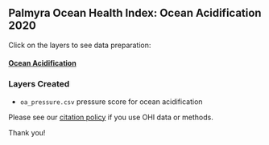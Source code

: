 ## Palmyra Ocean Health Index: Ocean Acidification 2020 

Click on the layers to see data preparation:  

#### [Ocean Acidification](https://raw.githack.com/OHI-4site/pal-prep/gh-pages/prep/pressures/oa/v2020/oa_pressure_layer.html)    

### Layers Created

- `oa_pressure.csv`  pressure score for ocean acidification         


Please see our [citation policy](http://ohi-science.org/citation-policy/) if you use OHI data or methods.   

Thank you!